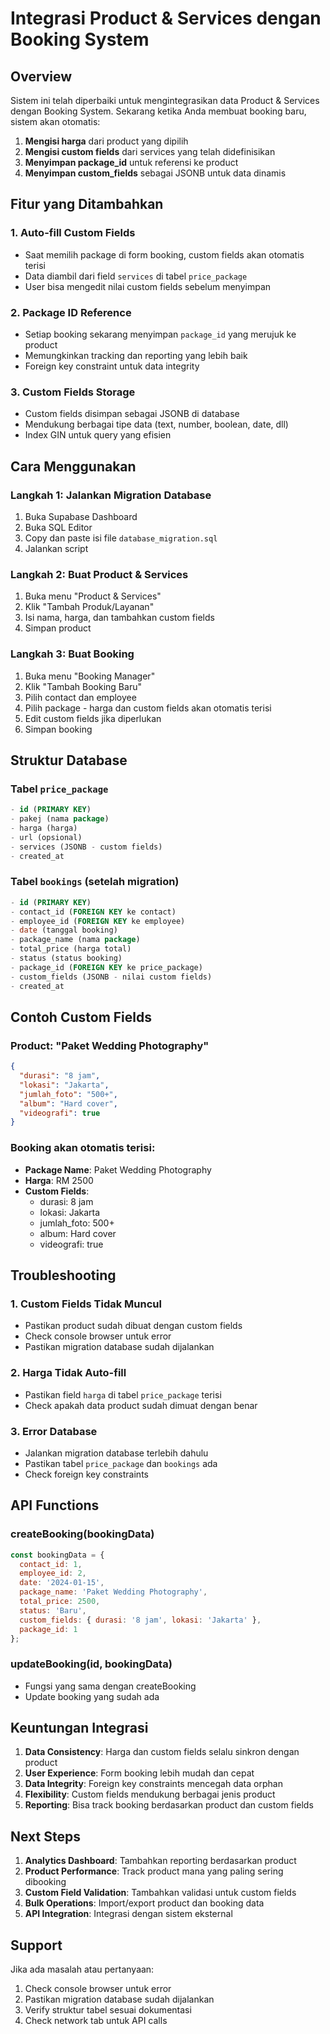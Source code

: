 # Integrasi Product & Services dengan Booking System

## Overview
Sistem ini telah diperbaiki untuk mengintegrasikan data Product & Services dengan Booking System. Sekarang ketika Anda membuat booking baru, sistem akan otomatis:

1. **Mengisi harga** dari product yang dipilih
2. **Mengisi custom fields** dari services yang telah didefinisikan
3. **Menyimpan package_id** untuk referensi ke product
4. **Menyimpan custom_fields** sebagai JSONB untuk data dinamis

## Fitur yang Ditambahkan

### 1. Auto-fill Custom Fields
- Saat memilih package di form booking, custom fields akan otomatis terisi
- Data diambil dari field `services` di tabel `price_package`
- User bisa mengedit nilai custom fields sebelum menyimpan

### 2. Package ID Reference
- Setiap booking sekarang menyimpan `package_id` yang merujuk ke product
- Memungkinkan tracking dan reporting yang lebih baik
- Foreign key constraint untuk data integrity

### 3. Custom Fields Storage
- Custom fields disimpan sebagai JSONB di database
- Mendukung berbagai tipe data (text, number, boolean, date, dll)
- Index GIN untuk query yang efisien

## Cara Menggunakan

### Langkah 1: Jalankan Migration Database
1. Buka Supabase Dashboard
2. Buka SQL Editor
3. Copy dan paste isi file `database_migration.sql`
4. Jalankan script

### Langkah 2: Buat Product & Services
1. Buka menu "Product & Services"
2. Klik "Tambah Produk/Layanan"
3. Isi nama, harga, dan tambahkan custom fields
4. Simpan product

### Langkah 3: Buat Booking
1. Buka menu "Booking Manager"
2. Klik "Tambah Booking Baru"
3. Pilih contact dan employee
4. Pilih package - harga dan custom fields akan otomatis terisi
5. Edit custom fields jika diperlukan
6. Simpan booking

## Struktur Database

### Tabel `price_package`
```sql
- id (PRIMARY KEY)
- pakej (nama package)
- harga (harga)
- url (opsional)
- services (JSONB - custom fields)
- created_at
```

### Tabel `bookings` (setelah migration)
```sql
- id (PRIMARY KEY)
- contact_id (FOREIGN KEY ke contact)
- employee_id (FOREIGN KEY ke employee)
- date (tanggal booking)
- package_name (nama package)
- total_price (harga total)
- status (status booking)
- package_id (FOREIGN KEY ke price_package)
- custom_fields (JSONB - nilai custom fields)
- created_at
```

## Contoh Custom Fields

### Product: "Paket Wedding Photography"
```json
{
  "durasi": "8 jam",
  "lokasi": "Jakarta",
  "jumlah_foto": "500+",
  "album": "Hard cover",
  "videografi": true
}
```

### Booking akan otomatis terisi:
- **Package Name**: Paket Wedding Photography
- **Harga**: RM 2500
- **Custom Fields**:
  - durasi: 8 jam
  - lokasi: Jakarta
  - jumlah_foto: 500+
  - album: Hard cover
  - videografi: true

## Troubleshooting

### 1. Custom Fields Tidak Muncul
- Pastikan product sudah dibuat dengan custom fields
- Check console browser untuk error
- Pastikan migration database sudah dijalankan

### 2. Harga Tidak Auto-fill
- Pastikan field `harga` di tabel `price_package` terisi
- Check apakah data product sudah dimuat dengan benar

### 3. Error Database
- Jalankan migration database terlebih dahulu
- Pastikan tabel `price_package` dan `bookings` ada
- Check foreign key constraints

## API Functions

### createBooking(bookingData)
```javascript
const bookingData = {
  contact_id: 1,
  employee_id: 2,
  date: '2024-01-15',
  package_name: 'Paket Wedding Photography',
  total_price: 2500,
  status: 'Baru',
  custom_fields: { durasi: '8 jam', lokasi: 'Jakarta' },
  package_id: 1
};
```

### updateBooking(id, bookingData)
- Fungsi yang sama dengan createBooking
- Update booking yang sudah ada

## Keuntungan Integrasi

1. **Data Consistency**: Harga dan custom fields selalu sinkron dengan product
2. **User Experience**: Form booking lebih mudah dan cepat
3. **Data Integrity**: Foreign key constraints mencegah data orphan
4. **Flexibility**: Custom fields mendukung berbagai jenis product
5. **Reporting**: Bisa track booking berdasarkan product dan custom fields

## Next Steps

1. **Analytics Dashboard**: Tambahkan reporting berdasarkan product
2. **Product Performance**: Track product mana yang paling sering dibooking
3. **Custom Field Validation**: Tambahkan validasi untuk custom fields
4. **Bulk Operations**: Import/export product dan booking data
5. **API Integration**: Integrasi dengan sistem eksternal

## Support

Jika ada masalah atau pertanyaan:
1. Check console browser untuk error
2. Pastikan migration database sudah dijalankan
3. Verify struktur tabel sesuai dokumentasi
4. Check network tab untuk API calls
